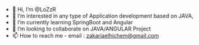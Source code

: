 - 👋 Hi, I’m @LoZzR
- 👀 I’m interested in any type of Application development based on JAVA, 
- 🌱 I’m currently learning SpringBoot and Angular
- 💞️ I’m looking to collaborate on JAVA/ANGULAR Project
- 📫 How to reach me - email : zakariaelhichem@gmail.com
<!---
LoZzR/LoZzR is a ✨ special ✨ repository because its `README.md` (this file) appears on your GitHub profile.
You can click the Preview link to take a look at your changes.
--->
